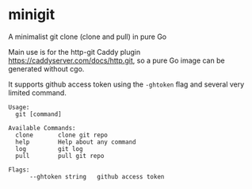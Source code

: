 # minigit
A minimalist git clone (clone and pull) in pure Go
 
Main use is for the http-git Caddy plugin https://caddyserver.com/docs/http.git, so a pure Go image can be generated without cgo.

It supports github access token using the `-ghtoken` flag and several very limited command.

```
Usage:
  git [command]

Available Commands:
  clone       clone git repo
  help        Help about any command
  log         git log
  pull        pull git repo

Flags:
      --ghtoken string   github access token
```
